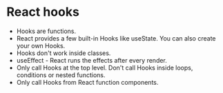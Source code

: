 # React hooks
* Hooks are functions.
* React provides a few built-in Hooks like useState. You can also create your own Hooks.
* Hooks don't work inside classes.
* useEffect - React runs the effects after every render.
* Only call Hooks at the top level. Don't call Hooks inside loops, conditions or nested functions.
* Only call Hooks from React function components.
